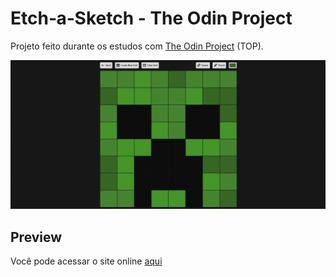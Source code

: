 # Etch‑a‑Sketch - The Odin Project  

Projeto feito durante os estudos com [The Odin Project](https://www.theodinproject.com/) (TOP).

![image alt](./images/screenshot.png)

## Preview  
Você pode acessar o site online [aqui](https://wagnertomaz.github.io/etch-a-sketch/)
